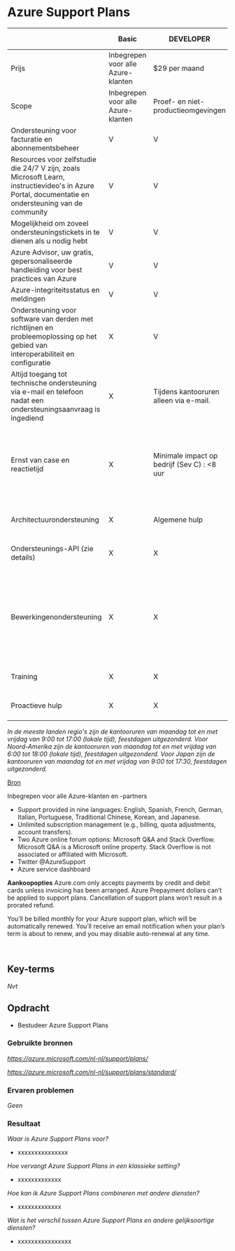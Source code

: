 # **Azure Support Plans**

|  | Basic | DEVELOPER | STANDAARD | PROFESSIONAL DIRECT |
| ---- | ---- |  ---- | ---- | ---- |
|  Prijs  |	 Inbegrepen voor alle Azure-klanten	 |  $29 per maand	|  $100 per maand	|  $1.000 per maand  |
| Scope  | Inbegrepen voor alle Azure-klanten|Proef- en niet-productieomgevingen|Productieworkload- omgevingen|Bedrijfskritische afhankelijkheid|
Ondersteuning voor facturatie en abonnementsbeheer	|V|	V	|V|	V|
Resources voor zelfstudie die 24/7 V zijn, zoals Microsoft Learn, instructievideo's in Azure Portal, documentatie en ondersteuning van de community |	V	|V	|V	|V
Mogelijkheid om zoveel ondersteuningstickets in te dienen als u nodig hebt|	V|	V	|V	|V
Azure Advisor, uw gratis, gepersonaliseerde handleiding voor best practices van Azure|	V|	V|	V|	V
Azure-integriteitsstatus en meldingen|	V	|V|	V|	V
Ondersteuning voor software van derden met richtlijnen en probleemoplossing op het gebied van interoperabiliteit en configuratie|	X |	V|	V	|V
Altijd toegang tot technische ondersteuning via e-mail en telefoon nadat een ondersteuningsaanvraag is ingediend|	X |	Tijdens kantooruren alleen via e-mail.|	V|	V
Ernst van case en reactietijd	| X |  Minimale impact op bedrijf (Sev C) : <8 uur   |   Minimale impact op bedrijf (Sev C) <8 uur  Matige impact op bedrijf (Sev B): Binnen vier uur  Ernstige impact op bedrijf (Sev A): Binnen één uur |  Minimale impact op bedrijf (Sev C): Binnen vier kantooruren Matige impact op bedrijf (Sev B): Binnen twee uur Ernstige impact op bedrijf (Sev A): Binnen één uur  |
Architectuurondersteuning	| X|	Algemene hulp|	Algemene hulp|	Hulp via een pool met ProDirect-leveringsbeheerders|
Ondersteunings-API (zie details)|	X|	X|	X|	Azure-ondersteuningstickets programmatisch maken en beheren|
Bewerkingenondersteuning|	X|	X|	X|	Servicebeoordelingen en adviesgesprekken via een pool met ProDirect-leveringsbeheerders zijn niet-overdraagbaar en zijn uitsluitend beperkt tot Azure ProDirect-klanten|
Training|	X|	X|	X|	Webinars onder leiding van Azure-technici|
Proactieve hulp|	X|	X|	X	|Via een pool met ProDirect-leveringsbeheerders|

*In de meeste landen regio's zijn de kantooruren van maandag tot en met vrijdag van 9:00 tot 17:00 (lokale tijd), feestdagen uitgezonderd. Voor Noord-Amerika zijn de kantooruren van maandag tot en met vrijdag van 6:00 tot 18:00 (lokale tijd), feestdagen uitgezonderd. Voor Japan zijn de kantooruren van maandag tot en met vrijdag van 9:00 tot 17:30, feestdagen uitgezonderd.*

[Bron](https://azure.microsoft.com/nl-nl/support/plans/)

Inbegrepen voor alle Azure-klanten en -partners
- Support provided in nine languages: English, Spanish, French, German, Italian, Portuguese, Traditional Chinese, Korean, and Japanese.
- Unlimited subscription management (e.g., billing, quota adjustments, account transfers).
- Two Azure online forum options: Microsoft Q&A and Stack Overflow. Microsoft Q&A is a Microsoft online property. Stack Overflow is not associated or affiliated with Microsoft.
- Twitter @AzureSupport
- Azure service dashboard

**Aankoopopties**
Azure.com only accepts payments by credit and debit cards unless invoicing has been arranged. Azure Prepayment dollars can’t be applied to support plans. Cancellation of support plans won’t result in a prorated refund.

You’ll be billed monthly for your Azure support plan, which will be automatically renewed. You’ll receive an email notification when your plan’s term is about to renew, and you may disable auto-renewal at any time.

<br>

## **Key-terms**

*Nvt*

## **Opdracht**

- Bestudeer Azure Support Plans

### **Gebruikte bronnen**

*<https://azure.microsoft.com/nl-nl/support/plans/>*

*<https://azure.microsoft.com/nl-nl/support/plans/standard/>*

### **Ervaren problemen**

*Geen*

### **Resultaat**

*Waar is Azure Support Plans voor?*

- xxxxxxxxxxxxxxx

*Hoe vervangt Azure Support Plans in een klassieke setting?*

- xxxxxxxxxxxxx

*Hoe kan ik Azure Support Plans combineren met andere diensten?*

- xxxxxxxxxxxxx

*Wat is het verschil tussen Azure Support Plans en andere gelijksoortige diensten?*

- xxxxxxxxxxxxxxxx